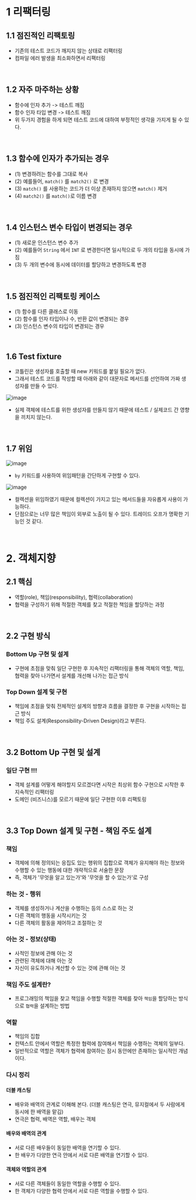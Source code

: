 # 1 리팩터링
## 1.1 점진적인 리팩토링
- 기존의 테스트 코드가 깨지지 않는 상태로 리팩터링
- 컴파일 에러 발생을 최소화하면서 리팩터링

<br>

## 1.2 자주 마주하는 상황
- 함수에 인자 추가 -> 테스트 깨짐
- 함수 인자 타입 변경 -> 테스트 깨짐
- 위 두가지 경험을 하게 되면 테스트 코드에 대하여 부정적인 생각을 가지게 될 수 있다.

<br>

## 1.3 함수에 인자가 추가되는 경우
- (1) 변경하려는 함수를 그대로 복사
- (2) 예를들어, `match()` 를 `match2()` 로 변경
- (3) `match()` 를 사용하는 코드가 더 이상 존재하지 않으면 `match()` 제거
- (4) `match2()` 를 `match()`로 이름 변경

<br>

## 1.4 인스턴스 변수 타입이 변경되는 경우
- (1) 새로운 인스턴스 변수 추가
- (2) 예를들어 `String` 에서 `INT` 로 변경한다면 일시적으로 두 개의 타입을 동시에 가짐
- (3) 두 개의 변수에 동시에 데이터를 할당하고 변경하도록 변경

<br>

## 1.5 점진적인 리팩토링 케이스
- (1) 함수를 다른 클래스로 이동
- (2) 함수를 인자 타입이나 수, 반환 값이 변경되는 경우
- (3) 인스턴스 변수의 타입이 변경되는 경우

<br>

## 1.6 Test fixture
- 코틀린은 생성자를 호출할 때 new 키워드를 붙일 필요가 없다.
- 그래서 테스트 코드를 작성할 때 아래와 같이 대문자로 메서드를 선언하여 가짜 생성자를 만들 수 있다.

![image](https://user-images.githubusercontent.com/60383031/174097765-1638c604-0534-40f6-b1f6-5963f3bf349a.png)

- 실제 객체에 테스트를 위한 생성자를 만들지 않기 때문에 테스트 / 실제코드 간 영향을 끼치지 않는다.

<br>

## 1.7 위임

![image](https://user-images.githubusercontent.com/60383031/177030207-77ced123-b4bc-48c6-857a-908ab105e3cb.png)

- `by` 키워드를 사용하여 위임패턴을 간단하게 구현할 수 있다.

![image](https://user-images.githubusercontent.com/60383031/177030227-e173c72b-22d0-4e38-a9b6-5379644322d3.png)

- 컬렉션을 위임하였기 때문에 컬렉션이 가지고 있는 메서드들을 자유롭게 사용이 가능하다.
- 단점으로는 너무 많은 책임이 외부로 노출이 될 수 있다. 트레이드 오프가 명확한 기능인 것 같다.

<br>

# 2. 객체지향
## 2.1 핵심
- 역할(role), 책임(responsibility), 협력(collaboration)
- 협력을 구성하기 위해 적절한 객체를 찾고 적절한 책임을 할당하는 과정

<br>

## 2.2 구현 방식
### Bottom Up 구현 및 설계
- 구현에 초점을 맞춰 일단 구현한 후 지속적인 리팩터링을 통해 객체의 역할, 책임, 협력을 찾아 나가면서 설계를 개선해 나가는 접근 방식

### Top Down 설계 및 구현
- 책임에 초점을 맞춰 전체적인 설계의 방향과 흐름을 결정한 후 구현을 시작하는 접근 방식
- 책임 주도 설계(Responsibility-Driven Design)라고 부른다.

<br>

## 3.2 Bottom Up 구현 및 설계
### 일단 구현 !!!
- 객체 설계를 어떻게 해야할지 모르겠다면 시작은 최상위 함수 구현으로 시작한 후 지속적인 리팩터링
- 도메인 (비즈니스)를 모르기 때문에 일단 구현한 이후 리팩토링 

<br>

## 3.3 Top Down 설계 및 구현 - 책임 주도 설계
### 책임
- 객체에 의해 정의되는 응집도 있는 행위의 집합으로 객체가 유지해야 하는 정보와 수행할 수 있는 행동에 대한 개략적으로 서술한 문장
- 즉, 객체가 '무엇을 알고 있는가'와 '무엇을 할 수 있는가'로 구성

### 하는 것 - 행위
- 객체를 생성하거나 계산을 수행하는 등의 스스로 하는 것
- 다른 객체의 행동을 시작시키는 것
- 다른 객체의 활동을 제어하고 조절하는 것

### 아는 것 - 정보(상태)
- 사적인 정보에 관해 아는 것
- 관련된 객체에 대해 아는 것
- 자신이 유도하거나 계산할 수 있는 것에 관해 아는 것

### 책임 주도 설계란?
- 프로그래밍의 책임을 찾고 책임을 수행할 적절한 객체를 찾아 `책임`을 할당하는 방식으로 `협력`을 설계하는 방법

### 역할
- 책임의 집합
- 컨텍스트 안에서 역할은 특정한 협력에 참여해서 책임을 수행하는 객체의 일부다.
- 일반적으로 역할은 객체가 협력에 참여하는 잠시 동안에만 존재하는 일시적인 개념이다.

### 다시 정리
#### 더블 캐스팅 
- 배우와 배역의 관계로 이해해 본다. (더블 캐스팅은 연극, 뮤지컬에서 두 사람에게 동시에 한 배역을 맡김)
- 연극은 협력, 배역은 역할, 배우는 객체

#### 배우와 배역의 관계
- 서로 다른 배우들이 동일한 배역을 연기할 수 있다.
- 한 배우가 다양한 연극 안에서 서로 다른 배역을 연기할 수 있다.

#### 객체와 역할의 관계
- 서로 다른 객체들이 동일한 역할을 수행할 수 있다.
- 한 객체가 다양한 협력 안에서 서로 다른 역할을 수행할 수 있다.




